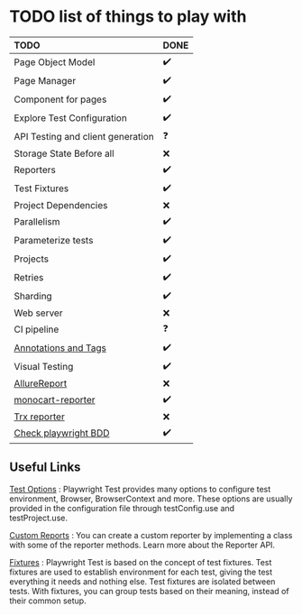 # TODO list of things to play with

| TODO                                                                                        | DONE               |
| :------------------------------------------------------------------------------------------ | :----------------- |
| Page Object Model                                                                           | :heavy_check_mark: |
| Page Manager                                                                                | :heavy_check_mark: |
| Component for pages                                                                         | :heavy_check_mark: |
| Explore Test Configuration                                                                  | :heavy_check_mark: |
| API Testing and client generation                                                           | :question:         |
| Storage State Before all                                                                    | :x:                |
| Reporters                                                                                   | :heavy_check_mark: |
| Test Fixtures                                                                               | :heavy_check_mark: |
| Project Dependencies                                                                        | :x:                |
| Parallelism                                                                                 | :heavy_check_mark: |
| Parameterize tests                                                                          | :heavy_check_mark: |
| Projects                                                                                    | :heavy_check_mark: |
| Retries                                                                                     | :heavy_check_mark: |
| Sharding                                                                                    | :heavy_check_mark: |
| Web server                                                                                  | :x:                |
| CI pipeline                                                                                 | :question:         |
| [Annotations and Tags](https://playwright.dev/docs/api/class-testproject#test-project-grep) | :heavy_check_mark: |
| Visual Testing                                                                              | :heavy_check_mark: |
| [AllureReport](https://www.npmjs.com/package/allure-playwright)                             | :x:                |
| [monocart-reporter](https://github.com/cenfun/monocart-reporter#preview)                    | :heavy_check_mark: |
| [Trx reporter](https://www.npmjs.com/package/playwright-trx-reporter?activeTab=readme)      | :x:                |
| [Check playwright BDD](https://vitalets.github.io/playwright-bdd/#/installation)            | :heavy_check_mark: |

## Useful Links

[Test Options](https://playwright.dev/docs/api/class-testoptions) :
Playwright Test provides many options to configure test environment, Browser, BrowserContext and more.
These options are usually provided in the configuration file through testConfig.use and testProject.use.

[Custom Reports](https://playwright.dev/docs/test-reporters#custom-reporters) :
You can create a custom reporter by implementing a class with some of the reporter methods. Learn more about the Reporter API.

[Fixtures](https://playwright.dev/docs/test-fixtures) :
Playwright Test is based on the concept of test fixtures. Test fixtures are used to establish environment for each test, giving the test everything it needs and nothing else. Test fixtures are isolated between tests. With fixtures, you can group tests based on their meaning, instead of their common setup.
